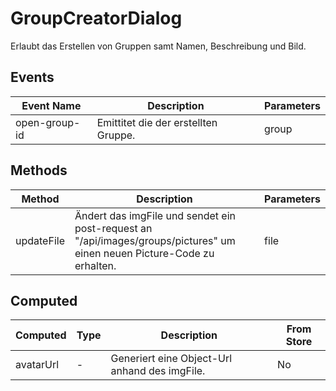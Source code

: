# GroupCreatorDialog

Erlaubt das Erstellen von Gruppen samt Namen, Beschreibung und Bild.

## Events

<!-- @vuese:GroupCreatorDialog:events:start -->
|Event Name|Description|Parameters|
|---|---|---|
|open-group-id|Emittitet die der erstellten Gruppe.|group|

<!-- @vuese:GroupCreatorDialog:events:end -->


## Methods

<!-- @vuese:GroupCreatorDialog:methods:start -->
|Method|Description|Parameters|
|---|---|---|
|updateFile|Ändert das imgFile und sendet ein post-request an "/api/images/groups/pictures" um einen neuen Picture-Code zu erhalten.|file|

<!-- @vuese:GroupCreatorDialog:methods:end -->


## Computed

<!-- @vuese:GroupCreatorDialog:computed:start -->
|Computed|Type|Description|From Store|
|---|---|---|---|
|avatarUrl|-|Generiert eine Object-Url anhand des imgFile.|No|

<!-- @vuese:GroupCreatorDialog:computed:end -->


